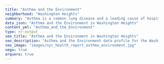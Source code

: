 ```yaml
---
title: "Asthma and the Environment"
neighborhood: "Washington Heights"
summary: "Asthma is a common lung disease and a leading cause of hospitalizations for children under 15 years old. This report provides a summary of asthma indicators by neighborhood. It also describes housing and neighborhood characteristics that can make asthma worse."
data_json: "Asthma and the Environment in Washington Heights"
content_yml: "Asthma_and_the_Environment"
type: nr-output
seo_title: "Asthma and the Environment in Washington Heights"
seo_description: "Asthma and the Environment data profile for the Washington Heights neighborhood of NYC."
seo_image: "images/nyc_health_report_asthma_environment.jpg"
vega: true
arquero: true
---
```

